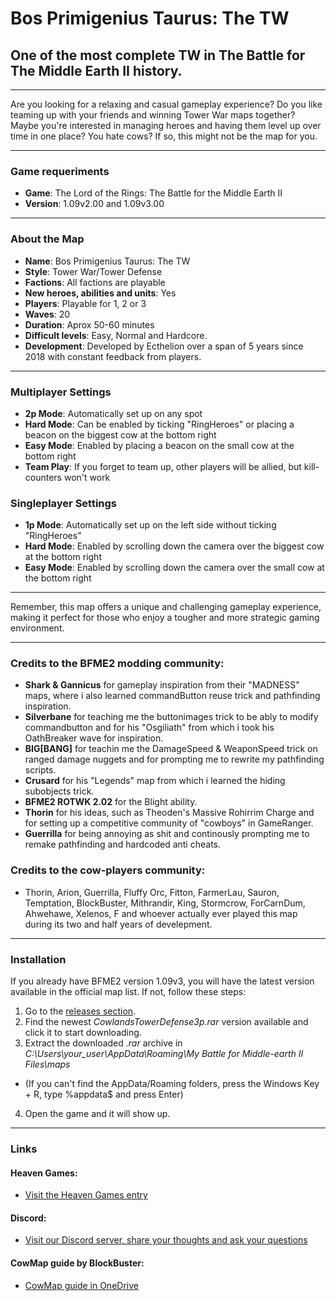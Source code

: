 # Bos Primigenius Taurus: The TW
## One of the most complete TW in The Battle for The Middle Earth II history.

---

Are you looking for a relaxing and casual gameplay experience? 
Do you like teaming up with your friends and winning Tower War maps together? 
Maybe you're interested in managing heroes and having them level up over time in one place? 
You hate cows?
If so, this might not be the map for you.

---

### Game requeriments
- **Game**: The Lord of the Rings: The Battle for the Middle Earth II
- **Version**: 1.09v2.00 and 1.09v3.00

---

### About the Map
- **Name**: Bos Primigenius Taurus: The TW
- **Style**: Tower War/Tower Defense
- **Factions**: All factions are playable
- **New heroes, abilities and units**: Yes
- **Players**: Playable for 1, 2 or 3
- **Waves**: 20
- **Duration**: Aprox 50-60 minutes
- **Difficult levels**: Easy, Normal and Hardcore.
- **Development**: Developed by Ecthelion over a span of 5 years since 2018 with constant feedback from players.

---

### Multiplayer Settings
- **2p Mode**: Automatically set up on any spot
- **Hard Mode**: Can be enabled by ticking "RingHeroes" or placing a beacon on the biggest cow at the bottom right
- **Easy Mode**: Enabled by placing a beacon on the small cow at the bottom right
- **Team Play**: If you forget to team up, other players will be allied, but kill-counters won't work


### Singleplayer Settings
- **1p Mode**: Automatically set up on the left side without ticking "RingHeroes"
- **Hard Mode**: Enabled by scrolling down the camera over the biggest cow at the bottom right
- **Easy Mode**: Enabled by scrolling down the camera over the small cow at the bottom right

---

Remember, this map offers a unique and challenging gameplay experience, 
making it perfect for those who enjoy a tougher and more strategic gaming environment.

---

### Credits to the BFME2 modding community:
- **Shark & Gannicus** for gameplay inspiration from their "MADNESS" maps, where i also learned commandButton reuse trick and pathfinding inspiration.
- **Silverbane** for teaching me the buttonimages trick to be ably to modify commandbutton and for his "Osgiliath" from which i took his OathBreaker wave for inspiration.
- **BIG[BANG]** for teachin me the DamageSpeed & WeaponSpeed trick on ranged damage nuggets and for prompting me to rewrite my pathfinding scripts.
- **Crusard** for his "Legends" map from which i learned the hiding subobjects trick.
- **BFME2 ROTWK 2.02** for the Blight ability.
- **Thorin** for his ideas, such as Theoden's Massive Rohirrim Charge and for setting up a competitive community of "cowboys" in GameRanger.
- **Guerrilla** for being annoying as shit and continously prompting me to remake pathfinding and hardcoded anti cheats.

### Credits to the cow-players community:
- Thorin, Arion, Guerrilla, Fluffy Orc, Fitton, FarmerLau, Sauron, Temptation, BlockBuster, Mithrandir, King, Stormcrow, ForCarnDum, Ahwehawe, Xelenos, F and whoever actually ever played this map during its two and half years of develepment.

---

### Installation

If you already have BFME2 version 1.09v3, you will have the latest version available in the official map list. 
If not, follow these steps:

1. Go to the [releases section](https://github.com/ecthelion5109/BosPrimigeniusTaurusTheTW/releases).
2. Find the newest *CowlandsTowerDefense3p.rar* version available and click it to start downloading.
3. Extract the downloaded *.rar* archive in *C:\Users\your_user\AppData\Roaming\My Battle for Middle-earth II Files\maps*
- (If you can't find the AppData/Roaming folders, press the Windows Key + R, type %appdata$ and press Enter)
4. Open the game and it will show up.

---

### Links

#### Heaven Games:
- [Visit the Heaven Games entry](https://bfme2.heavengames.com/downloads/showfile.php?fileid=1315)

#### Discord:
- [Visit our Discord server, share your thoughts and ask your questions](https://discord.gg/f2xc8nsaRs)

#### CowMap guide by BlockBuster:
- [CowMap guide in OneDrive](https://onedrive.live.com/view.aspx?resid=539A7922DAEF7B77!4890&ithint=file%2cdocx&authkey=!AJ8wFQF01hP3zKI)
